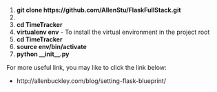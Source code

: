 
<ol>
    <li><b>git clone https://github.com/AllenStu/FlaskFullStack.git</b><li>
    <li><b>cd TimeTracker</b></li>
    <li><b>virtualenv env</b> - To install the virtual environment in the project root  </li>
    <li><b>cd TimeTracker</b></li>
    <li><b>source env/bin/activate</b></li>
    <li><b>python __init__.py</b></li>
</ol>

<p> For more useful link, you may like to click the link below: </p>

<p>
    <ul>
        <li>
            http://allenbuckley.com/blog/setting-flask-blueprint/
        </li>
    </ul>
</p>